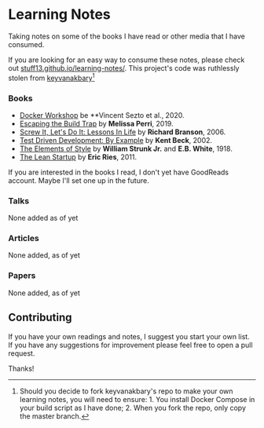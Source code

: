 # Learning Notes

Taking notes on some of the books I have read or other media that I have consumed.

If you are looking for an easy way to consume these notes, please check out [stuff13.github.io/learning-notes/](https://stuff13.github.io/learning-notes/).
This project's code was ruthlessly stolen from [keyvanakbary](https://github.com/keyvanakbary/learning-notes)[^1]


### Books

* [Docker Workshop](books/docker-workshop.md) be **Vincent Sezto et al., 2020.
* [Escaping the Build Trap](books/escaping-the-build-trap.md) by **Melissa Perri**, 2019.
* [Screw It, Let's Do It: Lessons In Life](books/screw-it-lets-do-it.md) by **Richard Branson**, 2006.
* [Test Driven Development: By Example](books/test-driven-development.md) by **Kent Beck**, 2002.
* [The Elements of Style](books/the-elements-of-style.md) by **William Strunk Jr.** and **E.B. White**, 1918.
* [The Lean Startup](books/the-lean-startup.md) by **Eric Ries**, 2011.

If you are interested in the books I read, I don't yet have GoodReads account.
Maybe I'll set one up in the future.

### Talks
None added as of yet

### Articles
None added, as of yet

### Papers
None added, as of yet


## Contributing

If you have your own readings and notes, I suggest you start your own list.
If you have any suggestions for improvement please feel free to open a pull request.

Thanks!

[^1]: Should you decide to fork keyvanakbary's repo to make your own learning notes, you will need to ensure: 1. You install Docker Compose in your build script as I have done; 2. When you fork the repo, only copy the master branch. 